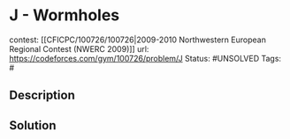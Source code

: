# J - Wormholes

contest: [[CFICPC/100726/100726|2009-2010 Northwestern European Regional Contest (NWERC 2009)]]
url: https://codeforces.com/gym/100726/problem/J
Status: #UNSOLVED
Tags: #

## Description

## Solution

